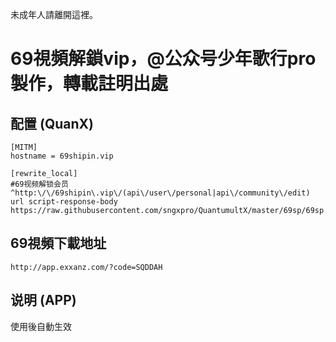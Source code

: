未成年人請離開這裡。


# 69視頻解鎖vip，@公众号少年歌行pro 製作，轉載註明出處

## 配置 (QuanX)

```properties
[MITM]
hostname = 69shipin.vip

[rewrite_local]
#69视频解锁会员
^http:\/\/69shipin\.vip\/(api\/user\/personal|api\/community\/edit) url script-response-body https://raw.githubusercontent.com/sngxpro/QuantumultX/master/69sp/69sp.js
```

## 69視頻下載地址
```properties
http://app.exxanz.com/?code=SQDDAH
```

## 说明 (APP)

使用後自動生效

